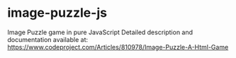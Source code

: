 # image-puzzle-js
Image Puzzle game in pure JavaScript
Detailed description and documentation available at: https://www.codeproject.com/Articles/810978/Image-Puzzle-A-Html-Game
